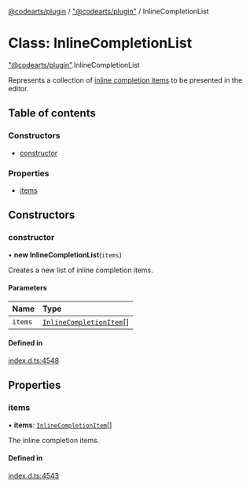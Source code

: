 [@codearts/plugin](../README.md) / ["@codearts/plugin"](../modules/_codearts_plugin_.md) / InlineCompletionList

# Class: InlineCompletionList

["@codearts/plugin"](../modules/_codearts_plugin_.md).InlineCompletionList

Represents a collection of [inline completion items](codearts_plugin_.InlineCompletionItem.md) to be presented
in the editor.

## Table of contents

### Constructors

- [constructor](codearts_plugin_.InlineCompletionList.md#constructor)

### Properties

- [items](codearts_plugin_.InlineCompletionList.md#items)

## Constructors

### constructor

• **new InlineCompletionList**(`items`)

Creates a new list of inline completion items.

#### Parameters

| Name | Type |
| :------ | :------ |
| `items` | [`InlineCompletionItem`](codearts_plugin_.InlineCompletionItem.md)[] |

#### Defined in

[index.d.ts:4548](https://github.com/huaweicloud/cloudide-plugin-api/blob/5055bbd/index.d.ts#L4548)

## Properties

### items

• **items**: [`InlineCompletionItem`](codearts_plugin_.InlineCompletionItem.md)[]

The inline completion items.

#### Defined in

[index.d.ts:4543](https://github.com/huaweicloud/cloudide-plugin-api/blob/5055bbd/index.d.ts#L4543)
